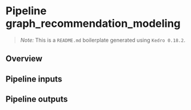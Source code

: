 # Pipeline graph_recommendation_modeling

> *Note:* This is a `README.md` boilerplate generated using `Kedro 0.18.2`.

## Overview

<!---
Please describe your modular pipeline here.
-->

## Pipeline inputs

<!---
The list of pipeline inputs.
-->

## Pipeline outputs

<!---
The list of pipeline outputs.
-->
